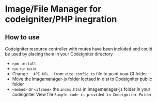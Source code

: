 # Image/File Manager for codeigniter/PHP inegration #

## How to use 
Codeigniter resource controller with routes have been included and could be used by placing them 
in your Codeigniter directory 
- <code>npm install</code>
- <code>`npm run build`</code>
- Change `__API_URL__` from `vite.config.ts` file to point your CI folder
- Move the imagemanager-js folder loctaed in dist to Codeigniter public folder
- `<embed>` or `<iframe>` the `index.html` in imagemanager-js folder in your codeigniter View file ` Sample code is provided in Codeigniter Folder ` 
